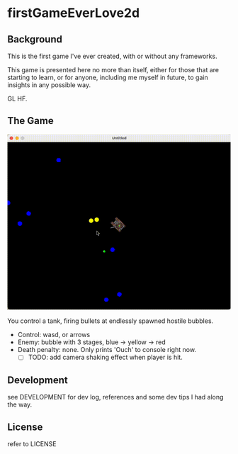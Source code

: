# firstGameEverLove2d

## Background

This is the first game I've ever created, with or without any frameworks.

This game is presented here no more than itself, either for those that are starting to learn, or for anyone, including me myself in future, to gain insights in any possible way.

GL HF.

## The Game

![game play](docAssets/play.gif)

You control a tank, firing bullets at endlessly spawned hostile bubbles.
- Control: wasd, or arrows
- Enemy: bubble with 3 stages, blue -> yellow -> red
- Death penalty: none. Only prints 'Ouch' to console right now.
  - [ ] TODO: add camera shaking effect when player is hit.

## Development

see DEVELOPMENT for dev log, references and some dev tips I had along the way.

## License

refer to LICENSE

